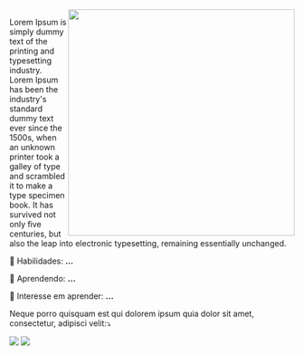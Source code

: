<img src="https://media.giphy.com/media/1KrM2hhDN3dgk/giphy.gif" min-width="400px" max-width="400px" width="400px" align="right">

<p align="left">
  Lorem Ipsum is simply dummy text of the printing and typesetting industry. Lorem Ipsum has been the industry's standard dummy text ever since the 1500s, when an unknown printer took a galley of type and scrambled it to make a type specimen book. It has survived not only five centuries, but also the leap into electronic typesetting, remaining essentially unchanged. 
</p>

<p align="left">
  💬 Habilidades: <strong>...</strong>
</p>

<p align="left">
  💬 Aprendendo: <strong>...</strong>
</p>

<p align="left">
  💬 Interesse em aprender: <strong>...</strong>
</p>

<p align="left">
    Neque porro quisquam est qui dolorem ipsum quia dolor sit amet, consectetur, adipisci velit:⤵️
</p>

<p align="left">
  <a href="https://www.instagram.com/" alt="Instagram">
  <img src="https://img.shields.io/badge/-Instagram-DF0174?style=for-the-badge&logo=instagram&logoColor=white&link=https://www.instagram.com/"/></a>
  
  <a href="https://www.linkedin.com/" alt="Linkedin">
  <img src="https://img.shields.io/badge/-Linkedin-0e76a8?style=for-the-badge&logo=Linkedin&logoColor=white&link=https://www.linkedin.com/"/></a>
</p> 
